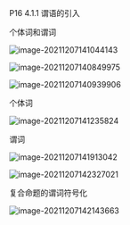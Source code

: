 P16 4.1.1  谓语的引入



个体词和谓词

![image-20211207141044143](C:\Users\白木-泽\AppData\Roaming\Typora\typora-user-images\image-20211207141044143.png)

![image-20211207140849975](C:\Users\白木-泽\AppData\Roaming\Typora\typora-user-images\image-20211207140849975.png)

![image-20211207140939906](C:\Users\白木-泽\AppData\Roaming\Typora\typora-user-images\image-20211207140939906.png)



个体词

![image-20211207141235824](C:\Users\白木-泽\AppData\Roaming\Typora\typora-user-images\image-20211207141235824.png)

谓词

![image-20211207141913042](C:\Users\白木-泽\AppData\Roaming\Typora\typora-user-images\image-20211207141913042.png)

![image-20211207142327021](C:\Users\白木-泽\AppData\Roaming\Typora\typora-user-images\image-20211207142327021.png)









复合命题的谓词符号化

![image-20211207142143663](C:\Users\白木-泽\AppData\Roaming\Typora\typora-user-images\image-20211207142143663.png)













